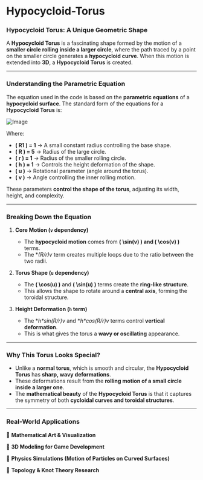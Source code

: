 # Hypocycloid-Torus

### **Hypocycloid Torus: A Unique Geometric Shape**
A **Hypocycloid Torus** is a fascinating shape formed by the motion of a **smaller circle rolling inside a larger circle**, where the path traced by a point on the smaller circle generates a **hypocycloid curve**. When this motion is extended into **3D**, a **Hypocycloid Torus** is created.

---

### **Understanding the Parametric Equation**
The equation used in the code is based on the **parametric equations** of a **hypocycloid surface**. The standard form of the equations for a **Hypocycloid Torus** is:

![Image](https://github.com/user-attachments/assets/a42725ba-62e9-4d4e-a43e-7aa70f88019d)

Where:  
- **\( R1 \) = 1** → A small constant radius controlling the base shape.  
- **\( R \) = 5** → Radius of the large circle.  
- **\( r \) = 1** → Radius of the smaller rolling circle.  
- **\( h \) = 1** → Controls the height deformation of the shape.  
- **\( u \)** → Rotational parameter (angle around the torus).  
- **\( v \)** → Angle controlling the inner rolling motion.  

These parameters **control the shape of the torus**, adjusting its width, height, and complexity.

---

### **Breaking Down the Equation**
1. **Core Motion (`v` dependency)**
   - The **hypocycloid motion** comes from **\( \sin(v) \) and \( \cos(v) \)** terms.
   - The **(R/r)*v** term creates multiple loops due to the ratio between the two radii.

2. **Torus Shape (`u` dependency)**
   - The **\( \cos(u) \)** and **\( \sin(u) \)** terms create the **ring-like structure**.
   - This allows the shape to rotate around a **central axis**, forming the toroidal structure.

3. **Height Deformation (`h` term)**
   - The **h*sin(R/r)*v** and **h*cos(R/r)*v** terms control **vertical deformation**.
   - This is what gives the torus a **wavy or oscillating** appearance.

---

### **Why This Torus Looks Special?**
- Unlike a **normal torus**, which is smooth and circular, the **Hypocycloid Torus** has **sharp, wavy deformations**.
- These deformations result from the **rolling motion of a small circle inside a larger one**.
- The **mathematical beauty** of the **Hypocycloid Torus** is that it captures the symmetry of both **cycloidal curves and toroidal structures**.

---

### **Real-World Applications**
🔹 **Mathematical Art & Visualization** 

🔹 **3D Modeling for Game Development** 

🔹 **Physics Simulations (Motion of Particles on Curved Surfaces)** 

🔹 **Topology & Knot Theory Research** 

